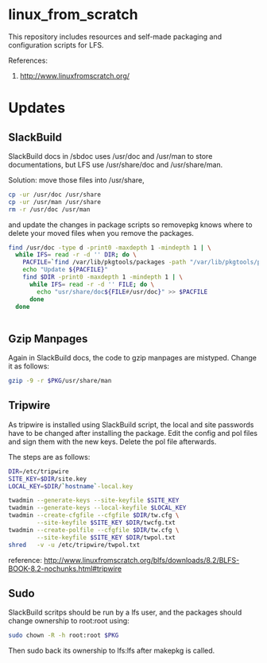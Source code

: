 # linux_from_scratch

This repository includes resources and self-made packaging and configuration scripts for LFS.

References:
1. http://www.linuxfromscratch.org/

# Updates

## SlackBuild

SlackBuild docs in /sbdoc uses /usr/doc and /usr/man to store documentations, but LFS use /usr/share/doc and /usr/share/man.

Solution: move those files into /usr/share,

```bash
cp -ur /usr/doc /usr/share
cp -ur /usr/man /usr/share
rm -r /usr/doc /usr/man
```

and update the changes in package scripts so removepkg knows where to delete your moved files when you remove the packages.

```bash
find /usr/doc -type d -print0 -maxdepth 1 -mindepth 1 | \
  while IFS= read -r -d '' DIR; do \
    PACFILE=`find /var/lib/pkgtools/packages -path "/var/lib/pkgtools/packages/${DIR##*/}*"`
    echo "Update ${PACFILE}"
    find $DIR -print0 -maxdepth 1 -mindepth 1 | \
      while IFS= read -r -d '' FILE; do \
        echo "usr/share/doc${FILE#/usr/doc}" >> $PACFILE
      done
  done
  
```

## Gzip Manpages

Again in SlackBuild docs, the code to gzip manpages are mistyped. Change it as follows:

```bash
gzip -9 -r $PKG/usr/share/man
```

## Tripwire

As tripwire is installed using SlackBuild script, the local and site passwords have to be changed after installing the package.
Edit the config and pol files and sign them with the new keys.
Delete the pol file afterwards.

The steps are as follows:

```bash
DIR=/etc/tripwire
SITE_KEY=$DIR/site.key
LOCAL_KEY=$DIR/`hostname`-local.key

twadmin --generate-keys --site-keyfile $SITE_KEY
twadmin --generate-keys --local-keyfile $LOCAL_KEY
twadmin --create-cfgfile --cfgfile $DIR/tw.cfg \
        --site-keyfile $SITE_KEY $DIR/twcfg.txt
twadmin --create-polfile --cfgfile $DIR/tw.cfg \
        --site-keyfile $SITE_KEY $DIR/twpol.txt
shred   -v -u /etc/tripwire/twpol.txt
```

reference: http://www.linuxfromscratch.org/blfs/downloads/8.2/BLFS-BOOK-8.2-nochunks.html#tripwire

## Sudo

SlackBuild scritps should be run by a lfs user, and the packages should change ownership to root:root using:

```bash
sudo chown -R -h root:root $PKG
```

Then sudo back its ownership to lfs:lfs after makepkg is called.
